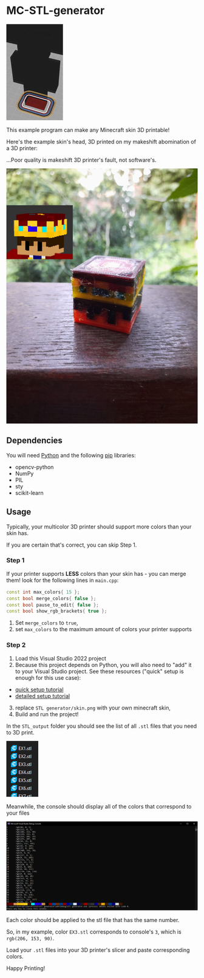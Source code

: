 # MC-STL-generator
![](media/preview.gif)

This example program can make any Minecraft skin 3D printable!

Here's the example skin's head, 3D printed on my makeshift abomination of a 3D printer:

...Poor quality is makeshift 3D printer's fault, not software's.

![](media/printed.jpg)

## Dependencies
You will need [Python](https://www.python.org/downloads/) and the following [pip](https://pypi.org/project/pip/) libraries:
* opencv-python
* NumPy
* PIL
* sty
* scikit-learn


## Usage

Typically, your multicolor 3D printer should support more colors than your skin has.

If you are certain that's correct, you can skip Step 1.

### Step 1

If your printer supports **LESS** colors than your skin has - you can merge them!
 look for the following lines in `main.cpp`:
 
```C++
const int max_colors{ 15 };
const bool merge_colors{ false };
const bool pause_to_edit{ false };
const bool show_rgb_brackets{ true };
```
  1. Set `merge_colors` to `true`,
  2. set `max_colors` to the maximum amount of colors your printer supports
  
### Step 2
  
  1. Load this Visual Studio 2022 project
  2. Because this project depends on Python, you will also need to "add" it to your Visual Studio project.
  See these resources ("quick" setup is enough for this use case):
  * [quick setup tutorial](https://medium.datadriveninvestor.com/how-to-quickly-embed-python-in-your-c-application-23c19694813)
  * [detailed setup tutorial](https://devblogs.microsoft.com/python/embedding-python-in-a-cpp-project-with-visual-studio/)
  3. replace `STL generator/skin.png` with your own minecraft skin,
  4. Build and run the project!
  
  In the `STL_output` folder you should see the list of all `.stl` files that you need to 3D print.
  
  ![](media/stl_list.png)
  
  Meanwhile, the console should display all of the colors that correspond to your files
  
  ![](media/console.png)
  
  Each color should be applied to the stl file that has the same number.
  
  So, in my example, color `EX3.stl` corresponds to console's `3`, which is `rgb(206, 153, 90)`.
  
  Load your `.stl` files into your 3D printer's slicer and paste corresponding colors.
  
  Happy Printing!



    
